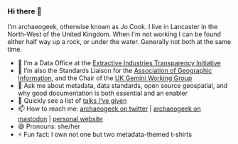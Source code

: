 ### Hi there 👋

<!--
**archaeogeek/archaeogeek** is a ✨ _special_ ✨ repository because its `README.md` (this file) appears on your GitHub profile.-->
I'm archaeogeek, otherwise known as Jo Cook. I live in Lancaster in the North-West of the United Kingdom. When I'm not working I can be found either half way up a rock, or under the water. Generally not both at the same time.

- 🔭 I’m a Data Office at the [Extractive Industries Transparency Initiative](eiti.org)
- 🌱 I’m also the Standards Liaison for the [Association of Geographic Information](https://agi.org.uk), and the Chair of the [UK Gemini Working Group](https://www.agi.org.uk/uk-gemini/)
- 💬 Ask me about metadata, data standards, open source geospatial, and why good documentation is both essential and an enabler
- 📢 Quickly see a list of [talks I've given](https://github.com/search?o=desc&q=user:archaeogeek+topic:talks&s=updated&type=Repositories)
- 📫 How to reach me: [archaeogeek on twitter](https://twitter.com/archaeogeek) | <a rel="me" href="https://mastodon.social/@archaeogeek">archaeogeek on mastodon</a> | [personal website](https://archaeogeek.com)
- 😄 Pronouns: she/her
- ⚡ Fun fact: I own not one but two metadata-themed t-shirts
